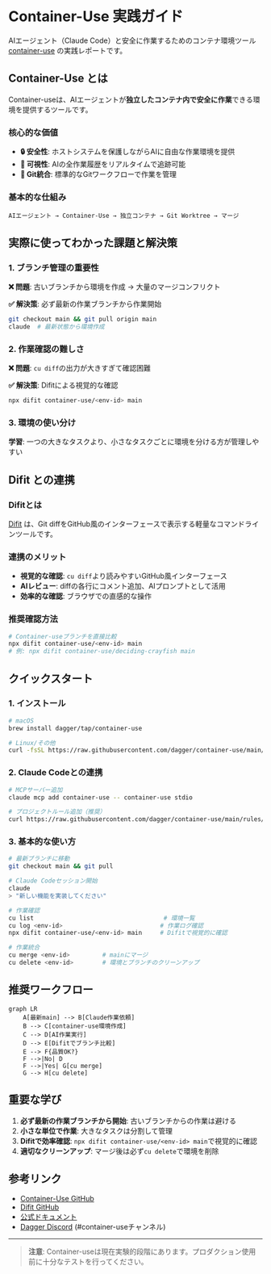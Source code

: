 # Container-Use 実践ガイド

AIエージェント（Claude Code）と安全に作業するためのコンテナ環境ツール [container-use](https://github.com/dagger/container-use) の実践レポートです。

## Container-Use とは

Container-useは、AIエージェントが**独立したコンテナ内で安全に作業**できる環境を提供するツールです。

### 核心的な価値
- **🔒 安全性**: ホストシステムを保護しながらAIに自由な作業環境を提供
- **👀 可視性**: AIの全作業履歴をリアルタイムで追跡可能
- **🌿 Git統合**: 標準的なGitワークフローで作業を管理

### 基本的な仕組み
```
AIエージェント → Container-Use → 独立コンテナ → Git Worktree → マージ
```

## 実際に使ってわかった課題と解決策

### 1. ブランチ管理の重要性
**❌ 問題**: 古いブランチから環境を作成 → 大量のマージコンフリクト

**✅ 解決策**: 必ず最新の作業ブランチから作業開始
```bash
git checkout main && git pull origin main
claude  # 最新状態から環境作成
```

### 2. 作業確認の難しさ
**❌ 問題**: `cu diff`の出力が大きすぎて確認困難

**✅ 解決策**: Difitによる視覚的な確認
```bash
npx difit container-use/<env-id> main
```

### 3. 環境の使い分け
**学習**: 一つの大きなタスクより、小さなタスクごとに環境を分ける方が管理しやすい

## Difit との連携

### Difitとは
[Difit](https://github.com/yoshiko-pg/difit) は、Git diffをGitHub風のインターフェースで表示する軽量なコマンドラインツールです。

### 連携のメリット
- **視覚的な確認**: `cu diff`より読みやすいGitHub風インターフェース
- **AIレビュー**: diffの各行にコメント追加、AIプロンプトとして活用
- **効率的な確認**: ブラウザでの直感的な操作

### 推奨確認方法
```bash
# Container-useブランチを直接比較
npx difit container-use/<env-id> main
# 例: npx difit container-use/deciding-crayfish main
```

## クイックスタート

### 1. インストール
```bash
# macOS
brew install dagger/tap/container-use

# Linux/その他
curl -fsSL https://raw.githubusercontent.com/dagger/container-use/main/install.sh | bash
```

### 2. Claude Codeとの連携
```bash
# MCPサーバー追加
claude mcp add container-use -- container-use stdio

# プロジェクトルール追加（推奨）
curl https://raw.githubusercontent.com/dagger/container-use/main/rules/agent.md >> CLAUDE.md
```

### 3. 基本的な使い方
```bash
# 最新ブランチに移動
git checkout main && git pull

# Claude Codeセッション開始
claude
> "新しい機能を実装してください"

# 作業確認
cu list                                    # 環境一覧
cu log <env-id>                           # 作業ログ確認
npx difit container-use/<env-id> main     # Difitで視覚的に確認

# 作業統合
cu merge <env-id>         # mainにマージ
cu delete <env-id>        # 環境とブランチのクリーンアップ
```

## 推奨ワークフロー

```mermaid
graph LR
    A[最新main] --> B[Claude作業依頼]
    B --> C[container-use環境作成]
    C --> D[AI作業実行]
    D --> E[Difitでブランチ比較]
    E --> F{品質OK?}
    F -->|No| D
    F -->|Yes| G[cu merge]
    G --> H[cu delete]
```

## 重要な学び

1. **必ず最新の作業ブランチから開始**: 古いブランチからの作業は避ける
2. **小さな単位で作業**: 大きなタスクは分割して管理
3. **Difitで効率確認**: `npx difit container-use/<env-id> main`で視覚的に確認
4. **適切なクリーンアップ**: マージ後は必ず`cu delete`で環境を削除

## 参考リンク

- [Container-Use GitHub](https://github.com/dagger/container-use)
- [Difit GitHub](https://github.com/yoshiko-pg/difit)
- [公式ドキュメント](https://container-use.com/quickstart)
- [Dagger Discord](https://discord.gg/dagger-io) (#container-useチャンネル)

---

> **注意**: Container-useは現在実験的段階にあります。プロダクション使用前に十分なテストを行ってください。